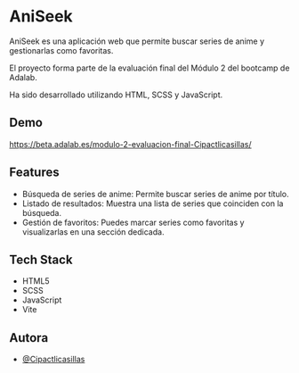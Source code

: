 # AniSeek

AniSeek es una aplicación web que permite buscar series de anime y gestionarlas como favoritas.

El proyecto forma parte de la evaluación final del Módulo 2 del bootcamp de Adalab.

Ha sido desarrollado utilizando HTML, SCSS y JavaScript.

## Demo

https://beta.adalab.es/modulo-2-evaluacion-final-Cipactlicasillas/

## Features

- Búsqueda de series de anime: Permite buscar series de anime por título.
- Listado de resultados: Muestra una lista de series que coinciden con la búsqueda.
- Gestión de favoritos: Puedes marcar series como favoritas y visualizarlas en una sección dedicada.

## Tech Stack

- HTML5
- SCSS
- JavaScript
- Vite

## Autora

- [@Cipactlicasillas](https://github.com/Cipactlicasillas)
